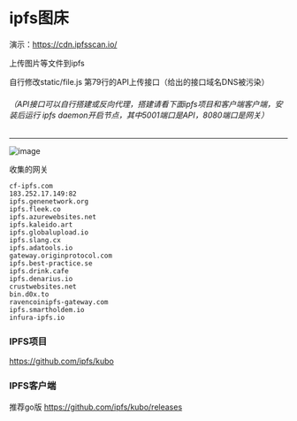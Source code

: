 # ipfs图床

演示：https://cdn.ipfsscan.io/

上传图片等文件到ipfs

自行修改static/file.js 第79行的API上传接口（给出的接口域名DNS被污染）

###### （API接口可以自行搭建或反向代理，搭建请看下面ipfs项目和客户端客户端，安装后运行 ipfs daemon开启节点，其中5001端口是API，8080端口是网关）
----------------------------------

![image](https://user-images.githubusercontent.com/22302606/125436780-c459352d-b684-45c3-9eb5-4579015ae99d.png)

收集的网关
```
cf-ipfs.com
183.252.17.149:82
ipfs.genenetwork.org
ipfs.fleek.co
ipfs.azurewebsites.net
ipfs.kaleido.art
ipfs.globalupload.io
ipfs.slang.cx
ipfs.adatools.io
gateway.originprotocol.com
ipfs.best-practice.se
ipfs.drink.cafe
ipfs.denarius.io        
crustwebsites.net
bin.d0x.to
ravencoinipfs-gateway.com
ipfs.smartholdem.io
infura-ipfs.io
```

### IPFS项目
https://github.com/ipfs/kubo 

### IPFS客户端
推荐go版 https://github.com/ipfs/kubo/releases
